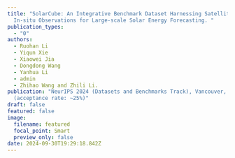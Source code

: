 ```yaml
---
title: "SolarCube: An Integrative Benchmark Dataset Harnessing Satellite and
  In-situ Observations for Large-scale Solar Energy Forecasting. "
publication_types:
  - "0"
authors:
  - Ruohan Li
  - Yiqun Xie
  - Xiaowei Jia
  - Dongdong Wang
  - Yanhua Li
  - admin
  - Zhihao Wang and Zhili Li.
publication: "NeurIPS 2024 (Datasets and Benchmarks Track), Vancouver, Canada
  (acceptance rate: ~25%)"
draft: false
featured: false
image:
  filename: featured
  focal_point: Smart
  preview_only: false
date: 2024-09-30T19:29:18.842Z
---
```

